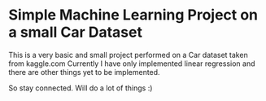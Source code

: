 # Simple Machine Learning Project on a small Car Dataset

This is a very basic and small project performed on a Car dataset taken from kaggle.com Currently I have only implemented linear regression and there are other things yet to be implemented. 

So stay connected. Will do a lot of things :)

